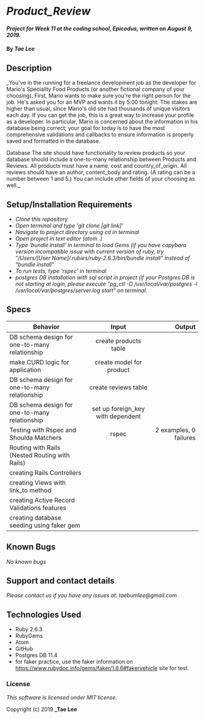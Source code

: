 
# _Product_Review_

#### _Project for Week 11 at the coding school, Epicodus, written on August 9, 2019._

#### By _**Tae Lee**_

## Description

_You've in the running for a freelance development job as the developer for Mario's Speciality Food Products (or another fictional company of your choosing). First, Mario wants to make sure you're the right person for the job. He's asked you for an MVP and wants it by 5:00 tonight. The stakes are higher than usual, since Mario's old site had thousands of unique visitors each day. If you can get the job, this is a great way to increase your profile as a developer. In particular, Mario is concerned about the information in his database being correct; your goal for today is to have the most comprehensive validations and callbacks to ensure information is properly saved and formatted in the database.

Database
The site should have functionality to review products so your database should include a one-to-many relationship between Products and Reviews. All products must have a name, cost and country_of_origin. All reviews should have an author, content_body and rating. (A rating can be a number between 1 and 5.) You can include other fields of your choosing as well._

## Setup/Installation Requirements

* _Clone this repository_
* _Open terminal and type 'git clone [git link]'_
* _Navigate to project directory using cd in terminal_
* _Open project in text editor (atom .)_
* _Type 'bundle install' in terminal to load Gems (if you have capybara version incompatible issue with current version of ruby, try "/Users/[User Name]/.rubies/ruby-2.6.3/bin/bundle install" instead of "bundle install"_
* _To run tests, type 'rspec' in terminal_
* _postgres DB installation with sql script in project (if your Postgres DB is not starting at login, please execute "pg_ctl -D /usr/local/var/postgres -l /usr/local/var/postgres/server.log start" on terminal._

## Specs
| Behavior                                       | Input                                 | Output                 |
| ---------------------------------------------- |:-------------------------------------:| ----------------------:|
| DB schema design for one-to-many relationship  | create products table                 |                        |
| make CURD logic for application                | create model for product              |                        |
| DB schema design for one-to-many relationship  | create reviews table                  |                        |
| DB schema design for one-to-many relationship  | set up foreign_key with dependent     |                        |
| Testing with Rspec and Shoulda Matchers        | rspec                                 | 2 examples, 0 failures |
| Routing with Rails (Nested Routing with Rails) |                                       |                        |
| creating Rails Controllers                     |                                       |                        |
| creating Views with link_to method             |                                       |                        |
| creating Active Record Validations features    |                                       |                        |
| creating database seeding using faker gem      |                                       |                        |


## Known Bugs

_No known bugs_

## Support and contact details

_Please contact us if you have any issues at: taebumlee@gmail.com_

## Technologies Used

* Ruby 2.6.3
* RubyGems
* Atom
* GitHub
* Postgres DB 11.4
* for faker practice, use the faker information on https://www.rubydoc.info/gems/faker/1.6.6#fakervehicle site for test.

### License
_This software is licensed under MIT license._

Copyright (c) 2019 **_Tae Lee**
